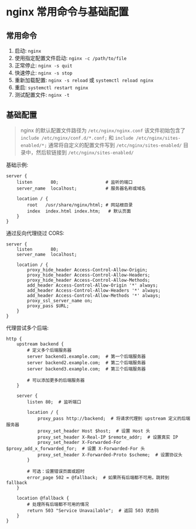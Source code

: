 # nginx 常用命令与基础配置

## 常用命令  

1. 启动: `nginx`
2. 使用指定配置文件启动: `nginx -c /path/to/file`
3. 正常停止: `nginx -s quit`
4. 快速停止: `nginx -s stop`
5. 重新加载配置: `nginx -s reload` 或 `systemctl reload nginx`
6. 重启: `systemctl restart nginx`
7. 测试配置文件: `nginx -t`

## 基础配置

> nginx 的默认配置文件路径为 `/etc/nginx/nginx.conf`
> 该文件初始包含了 `include /etc/nginx/conf.d/*.conf;` 和 `include /etc/nginx/sites-enabled/*;`
> 通常将自定义的配置文件写到 `/etc/nginx/sites-enabled/` 目录中，然后软链接到 `/etc/nginx/sites-enabled/`

基础示例:  

```nginx
server {
    listen       80;                  # 监听的端口
    server_name  localhost;           # 服务器名称或域名
 
    location / {
        root   /usr/share/nginx/html; # 网站根目录
        index  index.html index.htm;   # 默认页面
    }
}
```

通过反向代理绕过 CORS:  

```nginx
server {
    listen       80;
    server_name  localhost;
 
    location / {
        proxy_hide_header Access-Control-Allow-Origin;
        proxy_hide_header Access-Control-Allow-Headers;
        proxy_hide_header Access-Control-Allow-Methods;
        add_header Access-Control-Allow-Origin '*' always;
        add_header Access-Control-Allow-Headers '*' always;
        add_header Access-Control-Allow-Methods '*' always;
        proxy_ssl_server_name on;
        proxy_pass $URL; 
    }
}
```

代理尝试多个后端:  

```nginx
http {
    upstream backend {
        # 定义多个后端服务器
        server backend1.example.com;  # 第一个后端服务器
        server backend2.example.com;  # 第二个后端服务器
        server backend3.example.com;  # 第三个后端服务器

        # 可以添加更多的后端服务器
    }

    server {
        listen 80;  # 监听端口

        location / {
            proxy_pass http://backend;  # 将请求代理到 upstream 定义的后端服务器
            proxy_set_header Host $host;  # 设置 Host 头
            proxy_set_header X-Real-IP $remote_addr;  # 设置真实 IP
            proxy_set_header X-Forwarded-For $proxy_add_x_forwarded_for;  # 设置 X-Forwarded-For 头
            proxy_set_header X-Forwarded-Proto $scheme;  # 设置协议头
        }

        # 可选：设置错误页面或超时
        error_page 502 = @fallback;  # 如果所有后端都不可用，跳转到 fallback
    }

    location @fallback {
        # 处理所有后端都不可用的情况
        return 503 "Service Unavailable";  # 返回 503 状态码
    }
}
```